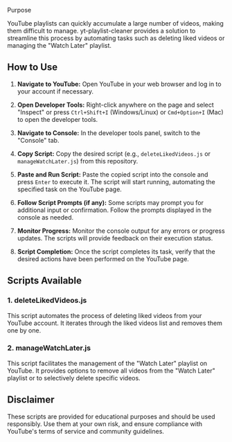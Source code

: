 Purpose

YouTube playlists can quickly accumulate a large number of videos, making them difficult to manage. yt-playlist-cleaner provides a solution to streamline this process by automating tasks such as deleting liked videos or managing the "Watch Later" playlist.

## How to Use

1. **Navigate to YouTube:** Open YouTube in your web browser and log in to your account if necessary.
  
2. **Open Developer Tools:** Right-click anywhere on the page and select "Inspect" or press `Ctrl+Shift+I` (Windows/Linux) or `Cmd+Option+I` (Mac) to open the developer tools.
  
3. **Navigate to Console:** In the developer tools panel, switch to the "Console" tab.
  
4. **Copy Script:** Copy the desired script (e.g., `deleteLikedVideos.js` or `manageWatchLater.js`) from this repository.
  
5. **Paste and Run Script:** Paste the copied script into the console and press `Enter` to execute it. The script will start running, automating the specified task on the YouTube page.
  
6. **Follow Script Prompts (if any):** Some scripts may prompt you for additional input or confirmation. Follow the prompts displayed in the console as needed.
  
7. **Monitor Progress:** Monitor the console output for any errors or progress updates. The scripts will provide feedback on their execution status.
  
8. **Script Completion:** Once the script completes its task, verify that the desired actions have been performed on the YouTube page.
  

## Scripts Available

### 1. deleteLikedVideos.js

This script automates the process of deleting liked videos from your YouTube account. It iterates through the liked videos list and removes them one by one.

### 2. manageWatchLater.js

This script facilitates the management of the "Watch Later" playlist on YouTube. It provides options to remove all videos from the "Watch Later" playlist or to selectively delete specific videos.

## Disclaimer

These scripts are provided for educational purposes and should be used responsibly. Use them at your own risk, and ensure compliance with YouTube's terms of service and community guidelines.
